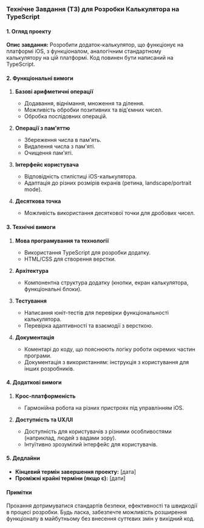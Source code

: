 ### Технічне Завдання (ТЗ) для Розробки Калькулятора на TypeScript

#### 1. Огляд проекту

**Опис завдання:** Розробити додаток-калькулятор, що функціонує на платформі iOS, з функціоналом, аналогічним стандартному калькулятору на цій платформі. Код повинен бути написаний на  TypeScript.

#### 2. Функціональні вимоги

1. **Базові арифметичні операції**
   - Додавання, віднімання, множення та ділення.
   - Можливість обробки позитивних та від'ємних чисел.
   - Обробка послідовних операцій.

2. **Операції з пам'яттю**
   - Збереження числа в пам'ять.
   - Видалення числа з пам'яті.
   - Очищення пам'яті.

3. **Інтерфейс користувача**
   - Відповідність стилістиці iOS-калькулятора.
   - Адаптація до різних розмірів екранів (ретина, landscape/portrait mode).

4. **Десяткова точка**
   - Можливість використання десяткової точки для дробових чисел.

#### 3. Технічні вимоги

1. **Мова програмування та технології**
   - Використання TypeScript для розробки додатку.
   - HTML/CSS для створення верстки.

2. **Архітектура**
   - Компонентна структура додатку (кнопки, екран калькулятора, функціональні блоки).

3. **Тестування**
   - Написання юніт-тестів для перевірки функціональності калькулятора.
   - Перевірка адаптивності та взаємодії з версткою.

4. **Документація**
   - Коментарі до коду, що пояснюють логіку роботи окремих частин програми.
   - Документація з використанням: інструкція з користування для інших розробників.

#### 4. Додаткові вимоги

1. **Крос-платформеність**
   - Гармонійна робота на різних пристроях під управлінням iOS.

2. **Доступність та UX/UI**
   - Доступність для користувачів з різними особливостями (наприклад, людей з вадами зору).
   - Інтуїтивно зрозумілий інтерфейс для користувачів.

#### 5. Дедлайни

- **Кінцевий термін завершення проекту:** [дата]
- **Проміжні крайні терміни (якщо є):** [дати]

#### Примітки

Прохання дотримуватися стандартів безпеки, ефективності та швидкодії в процесі розробки. Будь ласка, забезпечте можливість розширення функціоналу в майбутньому без внесення суттєвих змін у вихідний код.

